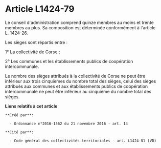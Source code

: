 # Article L1424-79

Le conseil d'administration comprend quinze membres au moins et trente membres au plus. Sa composition est déterminée
conformément à l'article L. 1424-26.

Les sièges sont répartis entre :

1° La collectivité de Corse ;

2° Les communes et les établissements publics de coopération intercommunale.

Le nombre des sièges attribués à la collectivité de Corse ne peut être inférieur aux trois cinquièmes du nombre total des
sièges, celui des sièges attribués aux communes et aux établissements publics de coopération intercommunale ne peut être
inférieur au cinquième du nombre total des sièges.

**Liens relatifs à cet article**

	**Créé par**:

	  - Ordonnance n°2016-1562 du 21 novembre 2016 - art. 14

	**Cité par**:

	  - Code général des collectivités territoriales - art. L1424-81 (VD)
